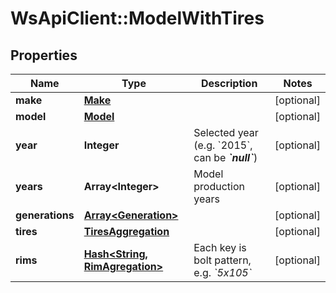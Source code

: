 # WsApiClient::ModelWithTires

## Properties
Name | Type | Description | Notes
------------ | ------------- | ------------- | -------------
**make** | [**Make**](Make.md) |  | [optional] 
**model** | [**Model**](Model.md) |  | [optional] 
**year** | **Integer** | Selected year (e.g. &#x60;2015&#x60;, can be __*&#x60;null&#x60;*__) | [optional] 
**years** | **Array&lt;Integer&gt;** | Model production years | [optional] 
**generations** | [**Array&lt;Generation&gt;**](Generation.md) |  | [optional] 
**tires** | [**TiresAggregation**](TiresAggregation.md) |  | [optional] 
**rims** | [**Hash&lt;String, RimAgregation&gt;**](RimAgregation.md) | Each key is bolt pattern, e.g. *&#x60;5x105&#x60;* | [optional] 


